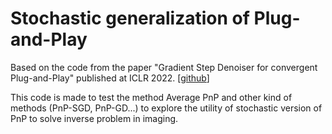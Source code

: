 # Stochastic generalization of Plug-and-Play

Based on the code from the paper "Gradient Step Denoiser for convergent Plug-and-Play" published at ICLR 2022. [[github](https://github.com/samuro95/GSPnP)]

This code is made to test the method Average PnP and other kind of methods (PnP-SGD, PnP-GD...) to explore the utility of stochastic version of PnP to solve inverse problem in imaging.
